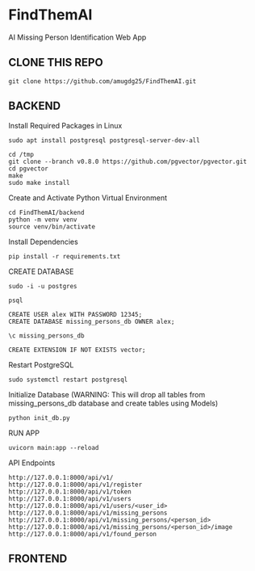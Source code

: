 # FindThemAI
AI Missing Person Identification Web App

## CLONE THIS REPO
```
git clone https://github.com/amugdg25/FindThemAI.git
```

## BACKEND
Install Required Packages in Linux
```
sudo apt install postgresql postgresql-server-dev-all
```
```
cd /tmp
git clone --branch v0.8.0 https://github.com/pgvector/pgvector.git
cd pgvector
make
sudo make install
```

Create and Activate Python Virtual Environment
```
cd FindThemAI/backend
python -m venv venv
source venv/bin/activate
```

Install Dependencies
```
pip install -r requirements.txt
```

CREATE DATABASE
```
sudo -i -u postgres
```
```
psql
```
```
CREATE USER alex WITH PASSWORD 12345;
CREATE DATABASE missing_persons_db OWNER alex;
```
```
\c missing_persons_db
```
```
CREATE EXTENSION IF NOT EXISTS vector;
```

Restart PostgreSQL
```
sudo systemctl restart postgresql
```

Initialize Database (WARNING: This will drop all tables from missing_persons_db database and create tables using Models)
```
python init_db.py
```

RUN  APP
```
uvicorn main:app --reload
```

API Endpoints
```
http://127.0.0.1:8000/api/v1/
http://127.0.0.1:8000/api/v1/register
http://127.0.0.1:8000/api/v1/token
http://127.0.0.1:8000/api/v1/users
http://127.0.0.1:8000/api/v1/users/<user_id>
http://127.0.0.1:8000/api/v1/missing_persons
http://127.0.0.1:8000/api/v1/missing_persons/<person_id>
http://127.0.0.1:8000/api/v1/missing_persons/<person_id>/image
http://127.0.0.1:8000/api/v1/found_person

```

 
## FRONTEND
